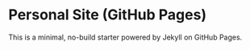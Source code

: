 
# Personal Site (GitHub Pages)

This is a minimal, no-build starter powered by Jekyll on GitHub Pages.


